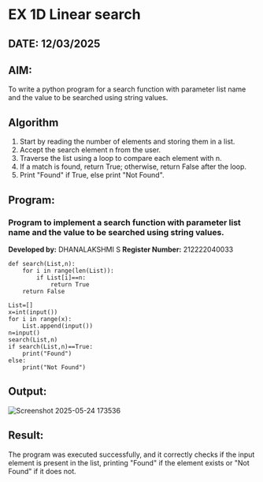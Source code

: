 # EX 1D Linear search
## DATE: 12/03/2025
## AIM:
To write a python program for a search function with parameter list name and the value to be searched using string values.

## Algorithm
1. Start by reading the number of elements and storing them in a list.
2. Accept the search element n from the user.
3. Traverse the list using a loop to compare each element with n.
4. If a match is found, return True; otherwise, return False after the loop.
5. Print "Found" if True, else print "Not Found". 

## Program:

### Program to implement a search function with parameter list name and the value to be searched using string values.
**Developed by:** DHANALAKSHMI S 
**Register Number:** 212222040033
```
def search(List,n):
    for i in range(len(List)):
        if List[i]==n:
            return True
    return False
    
List=[]
x=int(input())
for i in range(x):
    List.append(input())
n=input()
search(List,n)
if search(List,n)==True:
    print("Found")
else:
    print("Not Found")
```
## Output:
![Screenshot 2025-05-24 173536](https://github.com/user-attachments/assets/165cf6fd-07c4-49e9-8ad6-b048d173ac5d)

## Result:
The program was executed successfully, and it correctly checks if the input element is present in the list, printing "Found" if the element exists or "Not Found" if it does not.
